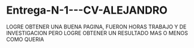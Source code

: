 # Entrega-N-1---CV-ALEJANDRO
LOGRE OBTENER UNA BUENA PAGINA, FUERON HORAS TRABAJO Y DE INVESTIGACION PERO LOGRE OBTENER UN RESULTADO MAS O MENOS COMO QUERIA 

